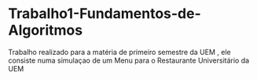 # Trabalho1-Fundamentos-de-Algoritmos
Trabalho realizado para a matéria de primeiro semestre da UEM , ele consiste numa simulaçao de um Menu para o Restaurante Universitário da UEM
